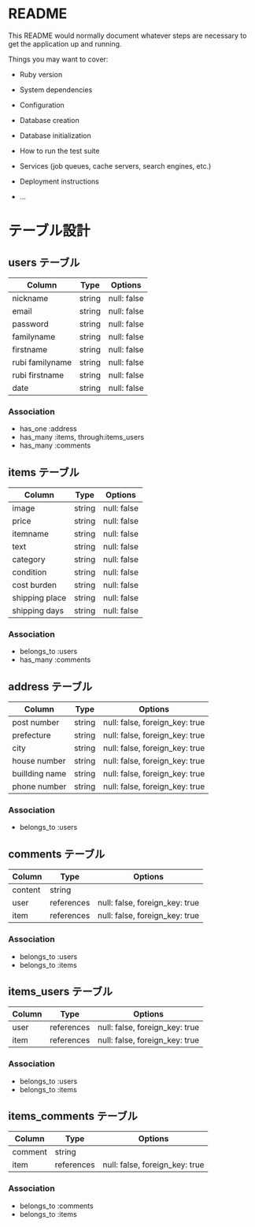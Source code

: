 # README

This README would normally document whatever steps are necessary to get the
application up and running.

Things you may want to cover:

* Ruby version

* System dependencies

* Configuration

* Database creation

* Database initialization

* How to run the test suite

* Services (job queues, cache servers, search engines, etc.)

* Deployment instructions

* ...

# テーブル設計

## users テーブル
| Column          | Type   | Options     |
| --------------- | ------ | ----------- |
| nickname        | string | null: false | 
| email           | string | null: false |
| password        | string | null: false |
| familyname      | string | null: false |
| firstname       | string | null: false |
| rubi familyname | string | null: false |
| rubi firstname  | string | null: false |
| date            | string | null: false |

### Association
- has_one :address
- has_many :items, through:items_users
- has_many :comments


## items テーブル
| Column         | Type   | Options     |
| -------------- | ------ | ----------- |
| image          | string | null: false |
| price          | string | null: false |
| itemname       | string | null: false |
| text           | string | null: false |
| category       | string | null: false |
| condition      | string | null: false |
| cost burden    | string | null: false |
| shipping place | string | null: false |
| shipping days  | string | null: false |

### Association
- belongs_to :users
- has_many :comments



## address テーブル
| Column         | Type       | Options                        |
| -------------- | ---------- | ------------------------------ |
| post number    | string     | null: false, foreign_key: true |
| prefecture     | string     | null: false, foreign_key: true |
| city           | string     | null: false, foreign_key: true |
| house number   | string     | null: false, foreign_key: true |
| buillding name | string     | null: false, foreign_key: true |
| phone number   | string     | null: false, foreign_key: true |

### Association
- belongs_to :users


## comments テーブル
| Column  | Type       | Options                        |
| ------- | ---------- | ------------------------------ |
| content | string     |                                |
| user    | references | null: false, foreign_key: true |
| item    | references | null: false, foreign_key: true |

### Association
- belongs_to :users
- belongs_to :items 



## items_users テーブル
| Column | Type       | Options                        |
| ------ | ---------- | ------------------------------ |
| user   | references | null: false, foreign_key: true |
| item   | references | null: false, foreign_key: true |

### Association
- belongs_to :users
- belongs_to :items 


## items_comments テーブル
| Column  | Type       | Options                        |
| ------- | ---------- | ------------------------------ |
| comment | string     |                                |
| item    | references | null: false, foreign_key: true |

### Association
- belongs_to :comments
- belongs_to :items 
